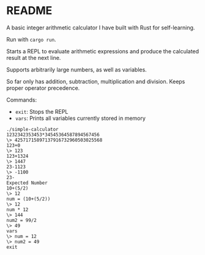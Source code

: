 # README 
A basic integer arithmetic calculator I have built with Rust for self-learning. 

Run with `cargo run`.

Starts a REPL to evaluate arithmetic expressions and produce the calculated result at the next line.

Supports arbitrarily large numbers, as well as variables.

So far only has addition, subtraction, multiplication and division. Keeps proper operator precedence.

Commands:
- `exit`: Stops the REPL
- `vars`: Prints all variables currently stored in memory

```
./simple-calculator
1232342353453*34545364587894567456
\> 42571715897137916732960503025568
123+0
\> 123
123+1324
\> 1447
23-1123
\> -1100
23-
Expected Number
10+(5/2)
\> 12
num = (10+(5/2))
\> 12
num * 12
\> 144
num2 = 99/2
\> 49
vars
\> num = 12
\> num2 = 49
exit
```
